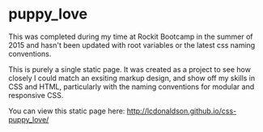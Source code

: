 # puppy_love

This was completed during my time at Rockit Bootcamp in the summer of 2015 and hasn't been updated with root variables or the latest css naming conventions.

This is purely a single static page. It was created as a project to see how closely I could match an exsiting markup design, and show off my skills in CSS and HTML, particularly with the naming conventions for modular and responsive CSS. 

You can view this static page here: http://lcdonaldson.github.io/css-puppy_love/
